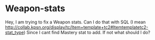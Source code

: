 Weapon-stats
============

Hey, I am trying to fix a Weapon stats. Can I do that with SQL (I mean http://collab.kpsn.org/display/tc/Item+template+tc2#Itemtemplatetc2-stat_type) Since I cant find Mastery stat to add. If not what should I do?
